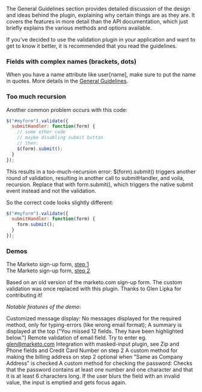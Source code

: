 The General Guidelines section provides detailed discussion of the design and ideas behind the plugin, explaining why certain things are as they are. It covers the features in more detail than the API documentation, which just briefly explains the various methods and options available.

If you've decided to use the validation plugin in your application and want to get to know it better, it is recommended that you read the guidelines.

### Fields with complex names (brackets, dots)

When you have a name attribute like user[name], make sure to put the name in quotes. More details in the [General Guidelines](http://jqueryvalidation.org/reference).

### Too much recursion

Another common problem occurs with this code:

```javascript
$("#myform").validate({
  submitHandler: function(form) {
    // some other code
    // maybe disabling submit button
    // then:
    $(form).submit();
  }
});
```

This results in a too-much-recursion error: $(form).submit() triggers another round of validation, resulting in another call to submitHandler, and voila, recursion. Replace that with form.submit(), which triggers the native submit event instead and not the validation.

So the correct code looks slightly different:

```javascript
$("#myform").validate({
  submitHandler: function(form) {
    form.submit();
  }
});
```

### Demos

The Marketo sign-up form, [step 1](http://jqueryvalidation.org/files/demo/marketo/)  
The Marketo sign-up form, [step 2](http://jqueryvalidation.org/files/demo/marketo/step2.htm)

Based on an old version of the marketo.com sign-up form. The custom validation was once replaced with this plugin. Thanks to Glen Lipka for contributing it!

_Notable features of the demo_:

Customized message display: No messages displayed for the required method, only for typing-errors (like wrong email format); A summary is displayed at the top ("You missed 12 fields. They have been highlighted below.")
Remote validation of email field. Try to enter eg. glen@marketo.com
Integration with masked-input plugin, see Zip and Phone fields and Credit Card Number on step 2
A custom method for making the billing address on step 2 optional when "Same as Company Address" is checked
A custom method for checking the password: Checks that the password contains at least one number and one character and that it is at least 6 characters long. If the user blurs the field with an invalid value, the input is emptied and gets focus again.